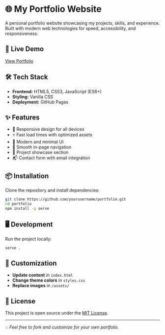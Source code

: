 # 🌐 My Portfolio Website

A personal portfolio website showcasing my projects, skills, and experience.  
Built with modern web technologies for speed, accessibility, and responsiveness.

## 🚀 Live Demo

[View Portfolio](https://dheeraj-murthy.github.io/portfolio/)

## 🛠 Tech Stack

- **Frontend:** HTML5, CSS3, JavaScript (ES6+)
- **Styling:** Vanilla CSS
- **Deployment:** GitHub Pages

## ✨ Features

- 🎯 Responsive design for all devices
- ⚡ Fast load times with optimized assets
- 🎨 Modern and minimal UI
- 🔗 Smooth in-page navigation
- 📂 Project showcase section
- 📬 Contact form with email integration

## 📦 Installation

Clone the repository and install dependencies:

```bash
git clone https://github.com/yourusername/portfolio.git
cd portfolio
npm install -g serve
```

## 🖥 Development

Run the project locally:

```bash
serve .
```

## 📝 Customization

- **Update content** in `index.html`
- **Change theme colors** in `styles.css`
- **Replace images** in `/assets/`

## 📜 License

This project is open source under the [MIT License](LICENSE).

---

💡 _Feel free to fork and customize for your own portfolio._
